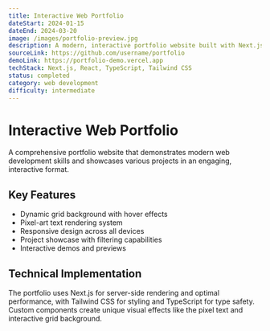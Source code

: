 ```yaml
---
title: Interactive Web Portfolio
dateStart: 2024-01-15
dateEnd: 2024-03-20
image: /images/portfolio-preview.jpg
description: A modern, interactive portfolio website built with Next.js and React. Features include a dynamic grid background, pixel-art text effects, and responsive design. The site showcases various projects with detailed information and interactive demos.
sourceLink: https://github.com/username/portfolio
demoLink: https://portfolio-demo.vercel.app
techStack: Next.js, React, TypeScript, Tailwind CSS
status: completed
category: web development
difficulty: intermediate
---
```


# Interactive Web Portfolio

A comprehensive portfolio website that demonstrates modern web development skills and showcases various projects in an engaging, interactive format.

## Key Features
- Dynamic grid background with hover effects
- Pixel-art text rendering system
- Responsive design across all devices  
- Project showcase with filtering capabilities
- Interactive demos and previews

## Technical Implementation
The portfolio uses Next.js for server-side rendering and optimal performance, with Tailwind CSS for styling and TypeScript for type safety. Custom components create unique visual effects like the pixel text and interactive grid background. 